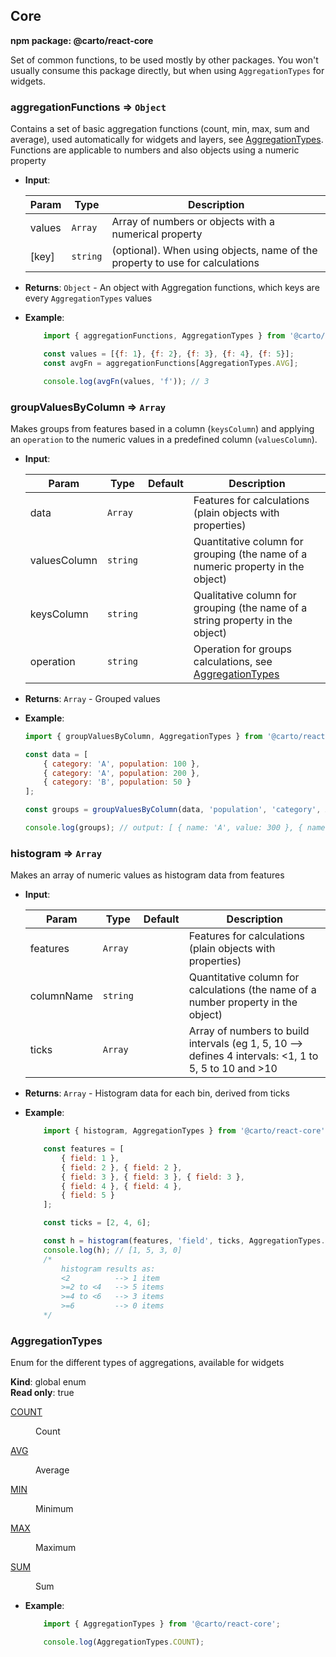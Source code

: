 ## Core
**npm package: @carto/react-core**

Set of common functions, to be used mostly by other packages. You won't usually consume this package directly, but when using `AggregationTypes` for widgets.
### aggregationFunctions ⇒ <code>Object</code>

Contains a set of basic aggregation functions (count, min, max, sum and average), used automatically for widgets and layers, see [AggregationTypes](#aggregationtypes). Functions are applicable to numbers and also objects using a numeric property

- **Input**:

    | Param                      | Type                | Description                                                                        |
    | -------------------------- | ------------------- | -----------------------------------------------------------------------------------|
    | values                     | <code>Array</code>  | Array of numbers or objects with a numerical property                              |
    | [key]                        | <code>string</code> | (optional). When using objects, name of the property to use for calculations       |

- **Returns**: <code>Object</code> - An object with Aggregation functions, which keys are every `AggregationTypes` values

- **Example**:

    ```js
        import { aggregationFunctions, AggregationTypes } from '@carto/react-core';

        const values = [{f: 1}, {f: 2}, {f: 3}, {f: 4}, {f: 5}];
        const avgFn = aggregationFunctions[AggregationTypes.AVG];        

        console.log(avgFn(values, 'f')); // 3
    ```
### groupValuesByColumn ⇒ <code>Array</code>

Makes groups from features based in a column (`keysColumn`) and applying an `operation` to the numeric values in a predefined column (`valuesColumn`). 

- **Input**:

    | Param   | Type                | Default   | Description                          |
    | ------- | ------------------- | --------- | ------------------------------------ |
    | data | <code>Array</code> |         | Features for calculations (plain objects with properties)              |
    | valuesColumn | <code>string</code> |         | Quantitative column for grouping (the name of a numeric property in the object)             |
    | keysColumn | <code>string</code> |         | Qualitative column for grouping (the name of a string property in the object)             |
    | operation | <code>string</code> |         | Operation for groups calculations, see [AggregationTypes](#aggregationtypes)              |

- **Returns**: <code>Array</code> - Grouped values

- **Example**: 

    ```js
    import { groupValuesByColumn, AggregationTypes } from '@carto/react-core';

    const data = [
        { category: 'A', population: 100 },
        { category: 'A', population: 200 },
        { category: 'B', population: 50 }
    ];

    const groups = groupValuesByColumn(data, 'population', 'category', AggregationTypes.SUM);

    console.log(groups); // output: [ { name: 'A', value: 300 }, { name: 'B', value: 50 }] 
    ```
### histogram ⇒ <code>Array</code>

Makes an array of numeric values as histogram data from features

- **Input**:

    | Param   | Type                | Default   | Description                          |
    | ------- | ------------------- | --------- | ------------------------------------ |
    | features | <code>Array</code> |           | Features for calculations (plain objects with properties)                |
    | columnName | <code>string</code> |        | Quantitative column for calculations (the name of a number property in the object)              |
    | ticks | <code>Array</code>    |           | Array of numbers to build intervals (eg 1, 5, 10 --> defines 4 intervals: <1, 1 to 5, 5 to 10 and >10   | operation | <code>string</code> |         | Operation for groups calculations, see [AggregationTypes](#aggregationtypes)              |

- **Returns**: <code>Array</code> - Histogram data for each bin, derived from ticks

- **Example**:

    ```js
        import { histogram, AggregationTypes } from '@carto/react-core';

        const features = [
            { field: 1 },
            { field: 2 }, { field: 2 },
            { field: 3 }, { field: 3 }, { field: 3 },
            { field: 4 }, { field: 4 },
            { field: 5 }            
        ];

        const ticks = [2, 4, 6];

        const h = histogram(features, 'field', ticks, AggregationTypes.COUNT);        
        console.log(h); // [1, 5, 3, 0]
        /* 
            histogram results as:
            <2          --> 1 item
            >=2 to <4   --> 5 items
            >=4 to <6   --> 3 items
            >=6         --> 0 items
        */
    ```
### AggregationTypes

Enum for the different types of aggregations, available for widgets

**Kind**: global enum  
**Read only**: true

<dl>
<dt><a href="#COUNT">COUNT</a></dt>
<dd><p>Count</p>
</dd>
<dt><a href="#AVG">AVG</a></dt>
<dd><p>Average</p>
</dd>
<dt><a href="#MIN">MIN</a></dt>
<dd><p>Minimum</p>
</dd>
<dt><a href="#MAX">MAX</a></dt>
<dd><p>Maximum</p>
</dd>
<dt><a href="#SUM">SUM</a></dt>
<dd><p>Sum</p>
</dd>
</dl>

- **Example**:

    ```js
        import { AggregationTypes } from '@carto/react-core';

        console.log(AggregationTypes.COUNT);

    ```
